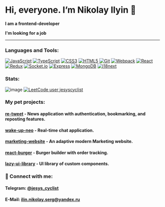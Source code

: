 <h1>Hi, everyone. I’m Nikolay Ilyin 👋</h1>

<div>
  <p><b>I am a frontend-developer</b></p>
  <p><b>I'm looking for a job</b></p>
</div>

___

### Languages and Tools:
[![JavaScript](https://img.shields.io/badge/JavaScript-ES6-yellow?style=flat-square&logo=javascript)](https://developer.mozilla.org/en-US/docs/Web/JavaScript)
[![TypeScript](https://img.shields.io/badge/TypeScript-Next-blue?style=flat-square&logo=typescript)](https://www.typescriptlang.org/)
[![CSS3](https://img.shields.io/badge/CSS3-Styles-orange?style=flat-square&logo=css3)](https://developer.mozilla.org/en-US/docs/Web/CSS)
[![HTML5](https://img.shields.io/badge/HTML5-Markup-orange?style=flat-square&logo=html5)](https://developer.mozilla.org/en-US/docs/Web/HTML)
[![Git](https://img.shields.io/badge/Git-Version%20Control-red?style=flat-square&logo=git)](https://git-scm.com/)
[![Webpack](https://img.shields.io/badge/Webpack-Module%20Bundler-blueviolet?style=flat-square&logo=webpack)](https://webpack.js.org/)
[![React](https://img.shields.io/badge/React-Library-blue?style=flat-square&logo=react)](https://reactjs.org/)
[![Redux](https://img.shields.io/badge/Redux-State%20Management-purple?style=flat-square&logo=redux)](https://redux.js.org/)
[![Socket.io](https://img.shields.io/badge/Socket.io-Real--Time%20Communication-green?style=flat-square&logo=socket.io)](https://socket.io/)
[![Express](https://img.shields.io/badge/Express-Framework-yellow?style=flat-square&logo=express)](https://expressjs.com/)
[![MongoDB](https://img.shields.io/badge/MongoDB-Database-brightgreen?style=flat-square&logo=mongodb)](https://www.mongodb.com/)
[![i18next](https://img.shields.io/badge/i18next-Internationalization-red?style=flat-square)](https://www.i18next.com/)

### Stats:                                                                                                                                                                                                                                        
![image](https://www.codewars.com/users/jesus-cyclist/badges/small)
[![LeetCode user jesyscyclist](https://img.shields.io/badge/dynamic/json?style=flat&labelColor=black&color=%23ffa116&label=Solved&query=solved&url=https%3A%2F%2Fleetcode-badge.vercel.app%2Fapi%2Fusers%2Fjesyscyclist&logo=leetcode&logoColor=yellow)](https://leetcode.com/jesyscyclist/)
                                                                                                                                
### My pet projects:
<h4>
   <a href=https://github.com/jesus-cyclist/re-tweet>re-tweet</a>
    - News application with authentication, bookmarking, and reposting features.
</h4> 
<h4>
   <a href=https://github.com/jesus-cyclist/wake-up-neo>wake-up-neo</a>
    - Real-time chat application.
</h4> 
<h4>
   <a href=https://github.com/jesus-cyclist/marketing-website>marketing-website</a>
    - An adaptive modern Marketing website.
</h4> 
<h4>
   <a href=https://github.com/jesus-cyclist/react-burger>react-burger</a>
    - Burger builder with order tracking.
</h4>
<h4>
   <a href=https://github.com/jesus-cyclist/lazy-ui-library>lazy-ui-library</a>
    - UI library of custom components.
</h4>  
 

                                                                                                                                
<div>
  <h3>🤝 Connect with me:</h3>
  <h4>Telegram: <a href=https://t.me/jesys_cyclist>@jesys_cyclist</a></h4>                                                                                                           
  <h4>E-Mail: <a href="mailto:ilin.nikolay.serg@yandex.ru">ilin.nikolay.serg@yandex.ru</a></h4>                                                                                                       
 </div>
<!---
--->
